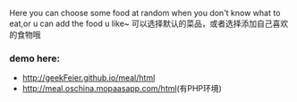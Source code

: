 Here you can choose some food at random when you don't know what to eat,or u can add the food u like~
可以选择默认的菜品，或者选择添加自己喜欢的食物哦
<h3>demo here:</h3>
<ul>
	<li>
		<a href="http://geekFeier.github.io/meal">http://geekFeier.github.io/meal/html</a>
	</li>
	<li>
		<a href="http://meal.oschina.mopaasapp.com">http://meal.oschina.mopaasapp.com/html</a>(有PHP环境)
	</li>
</ul>
